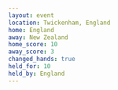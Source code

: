 ```yaml
---
layout: event
location: Twickenham, England
home: England
away: New Zealand
home_score: 10
away_score: 3
changed_hands: true
held_for: 10
held_by: England
---
```

